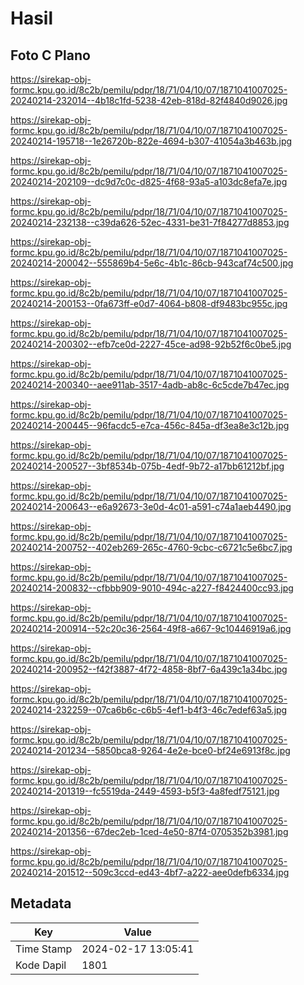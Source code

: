 # Hasil

## Foto C Plano

https://sirekap-obj-formc.kpu.go.id/8c2b/pemilu/pdpr/18/71/04/10/07/1871041007025-20240214-232014--4b18c1fd-5238-42eb-818d-82f4840d9026.jpg

https://sirekap-obj-formc.kpu.go.id/8c2b/pemilu/pdpr/18/71/04/10/07/1871041007025-20240214-195718--1e26720b-822e-4694-b307-41054a3b463b.jpg

https://sirekap-obj-formc.kpu.go.id/8c2b/pemilu/pdpr/18/71/04/10/07/1871041007025-20240214-202109--dc9d7c0c-d825-4f68-93a5-a103dc8efa7e.jpg

https://sirekap-obj-formc.kpu.go.id/8c2b/pemilu/pdpr/18/71/04/10/07/1871041007025-20240214-232138--c39da626-52ec-4331-be31-7f84277d8853.jpg

https://sirekap-obj-formc.kpu.go.id/8c2b/pemilu/pdpr/18/71/04/10/07/1871041007025-20240214-200042--555869b4-5e6c-4b1c-86cb-943caf74c500.jpg

https://sirekap-obj-formc.kpu.go.id/8c2b/pemilu/pdpr/18/71/04/10/07/1871041007025-20240214-200153--0fa673ff-e0d7-4064-b808-df9483bc955c.jpg

https://sirekap-obj-formc.kpu.go.id/8c2b/pemilu/pdpr/18/71/04/10/07/1871041007025-20240214-200302--efb7ce0d-2227-45ce-ad98-92b52f6c0be5.jpg

https://sirekap-obj-formc.kpu.go.id/8c2b/pemilu/pdpr/18/71/04/10/07/1871041007025-20240214-200340--aee911ab-3517-4adb-ab8c-6c5cde7b47ec.jpg

https://sirekap-obj-formc.kpu.go.id/8c2b/pemilu/pdpr/18/71/04/10/07/1871041007025-20240214-200445--96facdc5-e7ca-456c-845a-df3ea8e3c12b.jpg

https://sirekap-obj-formc.kpu.go.id/8c2b/pemilu/pdpr/18/71/04/10/07/1871041007025-20240214-200527--3bf8534b-075b-4edf-9b72-a17bb61212bf.jpg

https://sirekap-obj-formc.kpu.go.id/8c2b/pemilu/pdpr/18/71/04/10/07/1871041007025-20240214-200643--e6a92673-3e0d-4c01-a591-c74a1aeb4490.jpg

https://sirekap-obj-formc.kpu.go.id/8c2b/pemilu/pdpr/18/71/04/10/07/1871041007025-20240214-200752--402eb269-265c-4760-9cbc-c6721c5e6bc7.jpg

https://sirekap-obj-formc.kpu.go.id/8c2b/pemilu/pdpr/18/71/04/10/07/1871041007025-20240214-200832--cfbbb909-9010-494c-a227-f8424400cc93.jpg

https://sirekap-obj-formc.kpu.go.id/8c2b/pemilu/pdpr/18/71/04/10/07/1871041007025-20240214-200914--52c20c36-2564-49f8-a667-9c10446919a6.jpg

https://sirekap-obj-formc.kpu.go.id/8c2b/pemilu/pdpr/18/71/04/10/07/1871041007025-20240214-200952--f42f3887-4f72-4858-8bf7-6a439c1a34bc.jpg

https://sirekap-obj-formc.kpu.go.id/8c2b/pemilu/pdpr/18/71/04/10/07/1871041007025-20240214-232259--07ca6b6c-c6b5-4ef1-b4f3-46c7edef63a5.jpg

https://sirekap-obj-formc.kpu.go.id/8c2b/pemilu/pdpr/18/71/04/10/07/1871041007025-20240214-201234--5850bca8-9264-4e2e-bce0-bf24e6913f8c.jpg

https://sirekap-obj-formc.kpu.go.id/8c2b/pemilu/pdpr/18/71/04/10/07/1871041007025-20240214-201319--fc5519da-2449-4593-b5f3-4a8fedf75121.jpg

https://sirekap-obj-formc.kpu.go.id/8c2b/pemilu/pdpr/18/71/04/10/07/1871041007025-20240214-201356--67dec2eb-1ced-4e50-87f4-0705352b3981.jpg

https://sirekap-obj-formc.kpu.go.id/8c2b/pemilu/pdpr/18/71/04/10/07/1871041007025-20240214-201512--509c3ccd-ed43-4bf7-a222-aee0defb6334.jpg


## Metadata

| Key        | Value               |
| ---------- | ------------------- |
| Time Stamp | 2024-02-17 13:05:41 |
| Kode Dapil | 1801                |



